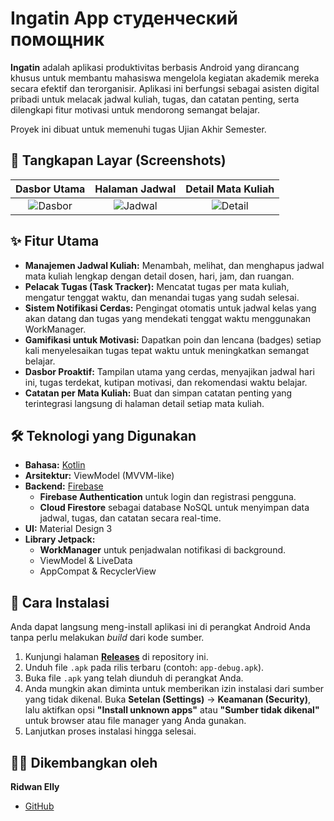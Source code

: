# Ingatin App  студенческий помощник

**Ingatin** adalah aplikasi produktivitas berbasis Android yang dirancang khusus untuk membantu mahasiswa mengelola kegiatan akademik mereka secara efektif dan terorganisir. Aplikasi ini berfungsi sebagai asisten digital pribadi untuk melacak jadwal kuliah, tugas, dan catatan penting, serta dilengkapi fitur motivasi untuk mendorong semangat belajar.

Proyek ini dibuat untuk memenuhi tugas Ujian Akhir Semester.

## 📸 Tangkapan Layar (Screenshots)


| Dasbor Utama | Halaman Jadwal | Detail Mata Kuliah |
| :---: | :---: | :---: |
| ![Dasbor](link-gambar-dasbor.png) | ![Jadwal](link-gambar-jadwal.png) | ![Detail](link-gambar-detail.png) |

## ✨ Fitur Utama

-   **Manajemen Jadwal Kuliah:** Menambah, melihat, dan menghapus jadwal mata kuliah lengkap dengan detail dosen, hari, jam, dan ruangan.
-   **Pelacak Tugas (Task Tracker):** Mencatat tugas per mata kuliah, mengatur tenggat waktu, dan menandai tugas yang sudah selesai.
-   **Sistem Notifikasi Cerdas:** Pengingat otomatis untuk jadwal kelas yang akan datang dan tugas yang mendekati tenggat waktu menggunakan WorkManager.
-   **Gamifikasi untuk Motivasi:** Dapatkan poin dan lencana (badges) setiap kali menyelesaikan tugas tepat waktu untuk meningkatkan semangat belajar.
-   **Dasbor Proaktif:** Tampilan utama yang cerdas, menyajikan jadwal hari ini, tugas terdekat, kutipan motivasi, dan rekomendasi waktu belajar.
-   **Catatan per Mata Kuliah:** Buat dan simpan catatan penting yang terintegrasi langsung di halaman detail setiap mata kuliah.

## 🛠️ Teknologi yang Digunakan

-   **Bahasa:** [Kotlin](https://kotlinlang.org/)
-   **Arsitektur:** ViewModel (MVVM-like)
-   **Backend:** [Firebase](http://firebase.google.com/)
    -   **Firebase Authentication** untuk login dan registrasi pengguna.
    -   **Cloud Firestore** sebagai database NoSQL untuk menyimpan data jadwal, tugas, dan catatan secara real-time.
-   **UI:** Material Design 3
-   **Library Jetpack:**
    -   **WorkManager** untuk penjadwalan notifikasi di background.
    -   ViewModel & LiveData
    -   AppCompat & RecyclerView

## 🚀 Cara Instalasi

Anda dapat langsung meng-install aplikasi ini di perangkat Android Anda tanpa perlu melakukan *build* dari kode sumber.

1.  Kunjungi halaman **[Releases](https://github.com/rdwnelly/Ingatin_App/releases)** di repository ini.
2.  Unduh file `.apk` pada rilis terbaru (contoh: `app-debug.apk`).
3.  Buka file `.apk` yang telah diunduh di perangkat Anda.
4.  Anda mungkin akan diminta untuk memberikan izin instalasi dari sumber yang tidak dikenal. Buka **Setelan (Settings)** -> **Keamanan (Security)**, lalu aktifkan opsi **"Install unknown apps"** atau **"Sumber tidak dikenal"** untuk browser atau file manager yang Anda gunakan.
5.  Lanjutkan proses instalasi hingga selesai.

## 🧑‍💻 Dikembangkan oleh

**Ridwan Elly**

-   [GitHub](https://github.com/rdwnelly)
